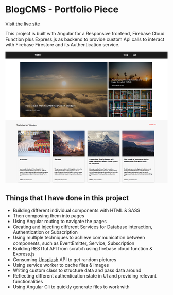 # BlogCMS - Portfolio Piece

[Visit the live site ](https://blogcms-8cd5c.firebaseapp.com/)

This project is built with Angular for a Responsive frontend, Firebase Cloud Function plus Express.js as backend to provide custom Api calls to interact with Firebase Firestore and its Authentication service.

<a href="https://blogcms-8cd5c.firebaseapp.com/">
<img src='/snapshot.jpg'>
</a>

## Things that I have done in this project

- Building different individual components with HTML & SASS
- Then composing them into pages
- Using Angular routing to navigate the pages
- Creating and injecting different Services for Database interaction, Authentication or Subscription
- Using multiple techniques to achieve communication between components, such as EventEmitter, Service, Subscription
- Building RESTful API from scratch using firebase cloud function & Express.js
- Consuming [Unsplash](https://unsplash.com/) API to get random pictures
- Using service worker to cache files & images
- Writing custom class to structure data and pass data around
- Reflecting different authentication state in UI and providing relevant functionalities
- Using Angular Cli to quickly generate files to work with

